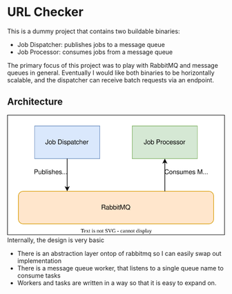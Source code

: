 # URL Checker

This is a dummy project that contains two buildable binaries:
- Job Dispatcher: publishes jobs to a message queue
- Job Processor: consumes jobs from a message queue

The primary focus of this project was to play with RabbitMQ and message queues in general.  Eventually I would like both binaries to be horizontally scalable, and the dispatcher can receive batch requests via an endpoint.

## Architecture

![Label](.github/images/architecture.drawio.svg)
Internally, the design is very basic
- There is an abstraction layer ontop of rabbitmq so I can easily swap out implementation
- There is a message queue worker, that listens to a single queue name to consume tasks
- Workers and tasks are written in a way so that it is easy to expand on.